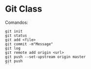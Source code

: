 Git Class
=============

Comandos:

```
git init
git status
git add <file>
git commit -m"Message"
git log
git remote add origin <url>
git push --set-upstream origin master
git push
``
